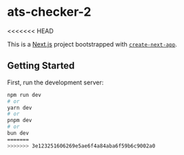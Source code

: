 # ats-checker-2
<<<<<<< HEAD

This is a [Next.js](https://nextjs.org) project bootstrapped with [`create-next-app`](https://nextjs.org/docs/app/api-reference/cli/create-next-app).

## Getting Started

First, run the development server:

```bash
npm run dev
# or
yarn dev
# or
pnpm dev
# or
bun dev
=======
>>>>>>> 3e123251606269e5ae6f4a84aba6f59b6c9002a0
